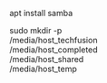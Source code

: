 apt install samba

sudo mkdir -p \
  /media/host_techfusion \
  /media/host_completed \
  /media/host_shared \
  /media/host_temp



